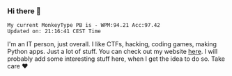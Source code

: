 ### Hi there 👋
<!-- PB START -->
```
My current MonkeyType PB is - WPM:94.21 Acc:97.42
Updated on: 21:16:41 CEST Time
```
<!-- PB END -->
I'm an IT person, just overall. I like CTFs, hacking, coding games, making Python apps. Just a lot of stuff.
You can check out my website [here](https://skill3472.github.io/).
I will probably add some interesting stuff here, when I get the idea to do so. Take care ❤️
